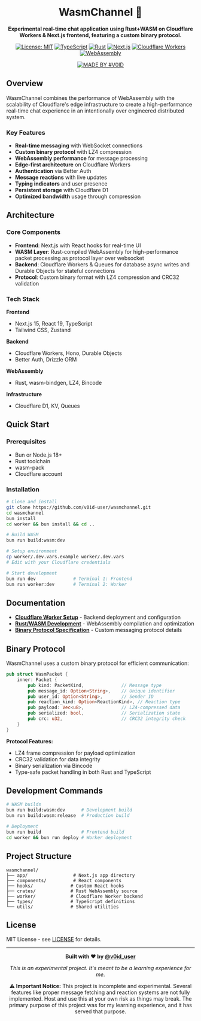 <div align="center">

# WasmChannel 🦀

**Experimental real-time chat application using Rust+WASM on Cloudflare Workers & Next.js frontend, featuring a custom binary protocol.**

[![License: MIT](https://img.shields.io/badge/License-MIT-yellow.svg)](https://opensource.org/licenses/MIT)
[![TypeScript](https://img.shields.io/badge/TypeScript-007ACC?logo=typescript&logoColor=white)](https://www.typescriptlang.org/)
[![Rust](https://img.shields.io/badge/Rust-000000?logo=rust&logoColor=white)](https://www.rust-lang.org/)
[![Next.js](https://img.shields.io/badge/Next.js-000000?logo=next.js&logoColor=white)](https://nextjs.org/)
[![Cloudflare Workers](https://img.shields.io/badge/Cloudflare-F38020?logo=cloudflare&logoColor=white)](https://workers.cloudflare.com/)
[![WebAssembly](https://img.shields.io/badge/WebAssembly-654FF0?logo=webassembly&logoColor=white)](https://webassembly.org/)

<div align="center">

[![MADE BY #V0ID](https://img.shields.io/badge/MADE%20BY%20%23V0ID-F3EEE1.svg?style=for-the-badge)](https://github.com/v0id-user)

</div>

</div>

## Overview
WasmChannel combines the performance of WebAssembly with the scalability of Cloudflare's edge infrastructure to create a high-performance real-time chat experience in an intentionally over engineered distributed system.

### Key Features

- **Real-time messaging** with WebSocket connections
- **Custom binary protocol** with LZ4 compression
- **WebAssembly performance** for message processing
- **Edge-first architecture** on Cloudflare Workers
- **Authentication** via Better Auth
- **Message reactions** with live updates
- **Typing indicators** and user presence
- **Persistent storage** with Cloudflare D1
- **Optimized bandwidth** usage through compression

## Architecture

### Core Components

- **Frontend**: Next.js with React hooks for real-time UI
- **WASM Layer**: Rust-compiled WebAssembly for high-performance packet processing as protocol layer over websocket
- **Backend**: Cloudflare Workers & Queues for database async writes and Durable Objects for stateful connections
- **Protocol**: Custom binary format with LZ4 compression and CRC32 validation

### Tech Stack

**Frontend**
- Next.js 15, React 19, TypeScript
- Tailwind CSS, Zustand

**Backend**
- Cloudflare Workers, Hono, Durable Objects
- Better Auth, Drizzle ORM

**WebAssembly**
- Rust, wasm-bindgen, LZ4, Bincode

**Infrastructure**
- Cloudflare D1, KV, Queues

## Quick Start

### Prerequisites
- Bun or Node.js 18+
- Rust toolchain
- wasm-pack
- Cloudflare account

### Installation

```bash
# Clone and install
git clone https://github.com/v0id-user/wasmchannel.git
cd wasmchannel
bun install
cd worker && bun install && cd ..

# Build WASM
bun run build:wasm:dev

# Setup environment
cp worker/.dev.vars.example worker/.dev.vars
# Edit with your Cloudflare credentials

# Start development
bun run dev              # Terminal 1: Frontend
bun run worker:dev       # Terminal 2: Worker
```

## Documentation

- **[Cloudflare Worker Setup](worker/README.md)** - Backend deployment and configuration
- **[Rust/WASM Development](crates/README.md)** - WebAssembly compilation and optimization
- **[Binary Protocol Specification](#binary-protocol)** - Custom messaging protocol details

## Binary Protocol

WasmChannel uses a custom binary protocol for efficient communication:

```rust
pub struct WasmPacket {
    inner: Packet {
        pub kind: PacketKind,              // Message type
        pub message_id: Option<String>,    // Unique identifier  
        pub user_id: Option<String>,       // Sender ID
        pub reaction_kind: Option<ReactionKind>, // Reaction type
        pub payload: Vec<u8>,              // LZ4-compressed data
        pub serialized: bool,              // Serialization state
        pub crc: u32,                      // CRC32 integrity check
    }
}
```

**Protocol Features:**
- LZ4 frame compression for payload optimization
- CRC32 validation for data integrity
- Binary serialization via Bincode
- Type-safe packet handling in both Rust and TypeScript

## Development Commands

```bash
# WASM builds
bun run build:wasm:dev      # Development build
bun run build:wasm:release  # Production build

# Deployment
bun run build               # Frontend build
cd worker && bun run deploy # Worker deployment
```

## Project Structure

```
wasmchannel/
├── app/                 # Next.js app directory
├── components/          # React components  
├── hooks/              # Custom React hooks
├── crates/             # Rust WebAssembly source
├── worker/             # Cloudflare Worker backend
├── types/              # TypeScript definitions
└── utils/              # Shared utilities
```

## License

MIT License - see [LICENSE](LICENSE) for details.

---

<div align="center">

**Built with ❤️ by [@v0id_user](https://x.com/v0id_user)**

*This is an experimental project. It's meant to be a learning experience for me.*

**⚠️ Important Notice:**
This project is incomplete and experimental. Several features like proper message fetching and reaction systems are not fully implemented. Host and use this at your own risk as things may break. The primary purpose of this project was for my learning experience, and it has served that purpose.

</div>
